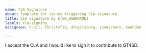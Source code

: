 ```yaml
---
name: CLA Signature
about: Template for issues triggering CLA signature
title: CLA signature by ${GH_USERNAME}
labels: cla-signing
assignees: C-nit, christofid, drugilsberg, jannisborn, kwehden

---
```


I accept the CLA and I would like to sign it to contribute to GT4SD.
